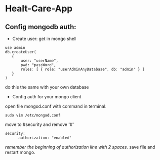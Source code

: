 # Healt-Care-App
## Config mongodb auth:
- Create user: get in mongo shell
````
use admin
db.createUser(
   {
       user: "userName",
       pwd: "passWord",
       roles: [ { role: "userAdminAnyDatabase", db: "admin" } ]
   }
)
````
do this the same with your own database


- Config auth for your mongo client

open file mongod.conf with command in terminal:

`sudo vim /etc/mongod.conf`

move to #security and remove '#'

````
security:
      authorization: "enabled"
````
*remember the beginning of authorization line with 2 spaces.*
save file and restart mongo.
